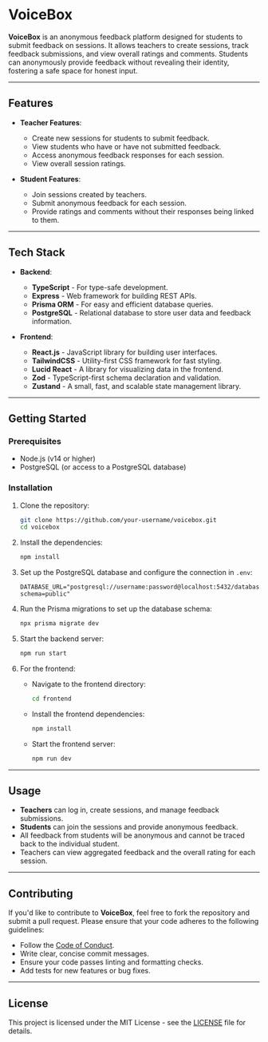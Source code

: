 # VoiceBox

**VoiceBox** is an anonymous feedback platform designed for students to submit feedback on sessions. It allows teachers to create sessions, track feedback submissions, and view overall ratings and comments. Students can anonymously provide feedback without revealing their identity, fostering a safe space for honest input.

---

## Features

- **Teacher Features**:
  - Create new sessions for students to submit feedback.
  - View students who have or have not submitted feedback.
  - Access anonymous feedback responses for each session.
  - View overall session ratings.

- **Student Features**:
  - Join sessions created by teachers.
  - Submit anonymous feedback for each session.
  - Provide ratings and comments without their responses being linked to them.

---

## Tech Stack

- **Backend**:
  - **TypeScript** - For type-safe development.
  - **Express** - Web framework for building REST APIs.
  - **Prisma ORM** - For easy and efficient database queries.
  - **PostgreSQL** - Relational database to store user data and feedback information.

- **Frontend**:  
  - **React.js** - JavaScript library for building user interfaces.  
  - **TailwindCSS** - Utility-first CSS framework for fast styling.  
  - **Lucid React** - A library for visualizing data in the frontend.  
  - **Zod** - TypeScript-first schema declaration and validation.  
  - **Zustand** - A small, fast, and scalable state management library.  

---

## Getting Started

### Prerequisites

- Node.js (v14 or higher)
- PostgreSQL (or access to a PostgreSQL database)

### Installation

1. Clone the repository:
   ```bash
   git clone https://github.com/your-username/voicebox.git
   cd voicebox
   ```

2. Install the dependencies:
   ```bash
   npm install
   ```

3. Set up the PostgreSQL database and configure the connection in `.env`:
   ```env
   DATABASE_URL="postgresql://username:password@localhost:5432/database_name?schema=public"
   ```

4. Run the Prisma migrations to set up the database schema:
   ```bash
   npx prisma migrate dev
   ```

5. Start the backend server:
   ```bash
   npm run start
   ```

6. For the frontend:
   - Navigate to the frontend directory:
     ```bash
     cd frontend
     ```
   - Install the frontend dependencies:
     ```bash
     npm install
     ```
   - Start the frontend server:
     ```bash
     npm run dev
     ```

---

## Usage

- **Teachers** can log in, create sessions, and manage feedback submissions.
- **Students** can join the sessions and provide anonymous feedback.
- All feedback from students will be anonymous and cannot be traced back to the individual student.
- Teachers can view aggregated feedback and the overall rating for each session.

---

## Contributing

If you'd like to contribute to **VoiceBox**, feel free to fork the repository and submit a pull request. Please ensure that your code adheres to the following guidelines:

- Follow the [Code of Conduct](#).
- Write clear, concise commit messages.
- Ensure your code passes linting and formatting checks.
- Add tests for new features or bug fixes.

---

## License

This project is licensed under the MIT License - see the [LICENSE](LICENSE) file for details.
